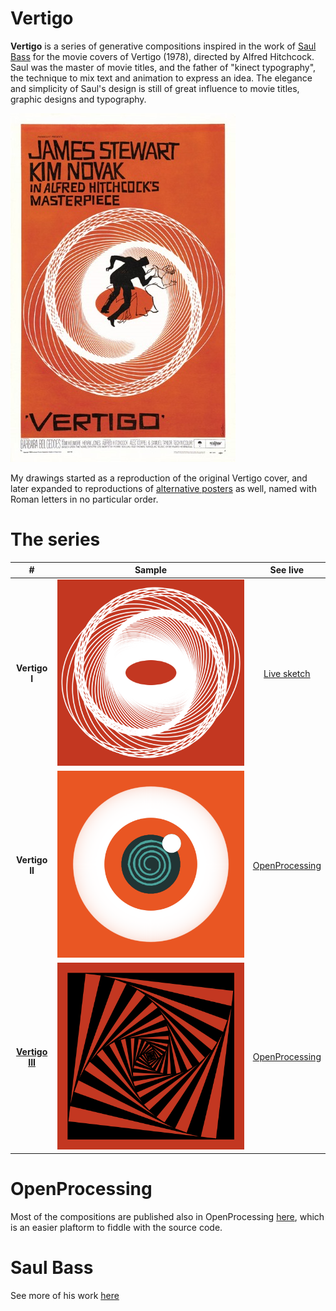 # Vertigo

**Vertigo** is a series of generative compositions inspired in the work of [Saul Bass](https://en.wikipedia.org/wiki/Saul_Bass) for the movie covers of Vertigo (1978), directed by Alfred Hitchcock. Saul was the master of movie titles, and the father of "kinect typography", the technique to mix text and animation to express an idea. The elegance and simplicity of Saul's design is still of great influence to movie titles, graphic designs and typography. 

![Vertigo(1978)](./images/saul-bass-1958-vertigo.jpg)  

 My drawings started as a reproduction of the original Vertigo cover, and later expanded to reproductions of [alternative posters](https://alternativemovieposters.com/portfolio_tags/alfred-hitchcock-director/) as well, named with Roman letters in no particular order.


# The series

|#|Sample|See live|  
|:----:|:-------:|:--------:|  
|__Vertigo I__|![Vertigo I](./images/vertigo1.png)| [Live sketch](sketch.md)|  
|__Vertigo II__|![Vertigo II](./images/vertigoII.png)|[OpenProcessing](https://www.openprocessing.org/sketch/543918)|
|[__Vertigo III__](vertigoIII.html)|![Vertigo II](./images/vertigoIII.png)|[OpenProcessing](https://www.openprocessing.org/sketch/544091)


# OpenProcessing 
Most of the compositions are published also in OpenProcessing [here](https://www.openprocessing.org/sketch/543268), which is an easier plaftorm to fiddle with the source code.

# Saul Bass
See more of his work [here](https://www.youtube.com/watch?v=4nASwfToZfQ)

